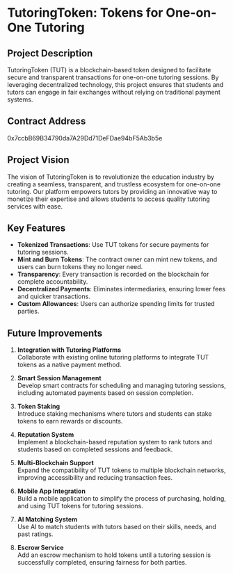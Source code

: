 # TutoringToken: Tokens for One-on-One Tutoring

## Project Description
TutoringToken (TUT) is a blockchain-based token designed to facilitate secure and transparent transactions for one-on-one tutoring sessions. By leveraging decentralized technology, this project ensures that students and tutors can engage in fair exchanges without relying on traditional payment systems.

## Contract Address
0x7ccbB69B34790da7A29Dd71DeFDae94bF5Ab3b5e

## Project Vision
The vision of TutoringToken is to revolutionize the education industry by creating a seamless, transparent, and trustless ecosystem for one-on-one tutoring. Our platform empowers tutors by providing an innovative way to monetize their expertise and allows students to access quality tutoring services with ease.

## Key Features
- **Tokenized Transactions**: Use TUT tokens for secure payments for tutoring sessions.
- **Mint and Burn Tokens**: The contract owner can mint new tokens, and users can burn tokens they no longer need.
- **Transparency**: Every transaction is recorded on the blockchain for complete accountability.
- **Decentralized Payments**: Eliminates intermediaries, ensuring lower fees and quicker transactions.
- **Custom Allowances**: Users can authorize spending limits for trusted parties.
## Future Improvements
1. **Integration with Tutoring Platforms**  
   Collaborate with existing online tutoring platforms to integrate TUT tokens as a native payment method.

2. **Smart Session Management**  
   Develop smart contracts for scheduling and managing tutoring sessions, including automated payments based on session completion.

3. **Token Staking**  
   Introduce staking mechanisms where tutors and students can stake tokens to earn rewards or discounts.

4. **Reputation System**  
   Implement a blockchain-based reputation system to rank tutors and students based on completed sessions and feedback.

5. **Multi-Blockchain Support**  
   Expand the compatibility of TUT tokens to multiple blockchain networks, improving accessibility and reducing transaction fees.

6. **Mobile App Integration**  
   Build a mobile application to simplify the process of purchasing, holding, and using TUT tokens for tutoring sessions.

7. **AI Matching System**  
   Use AI to match students with tutors based on their skills, needs, and past ratings.

8. **Escrow Service**  
   Add an escrow mechanism to hold tokens until a tutoring session is successfully completed, ensuring fairness for both parties.

